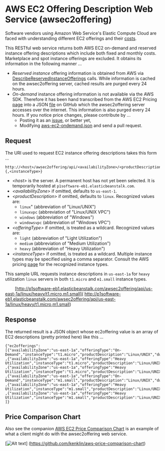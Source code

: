 AWS EC2 Offering Description Web Service (awsec2offering)
=========================================================
Software vendors using Amazon Web Service's Elastic Compute Cloud are faced with understanding different EC2 offerings and their [costs](http://aws.amazon.com/ec2/purchasing-options/reserved-instances/).

This RESTful web service returns both AWS EC2 on-demand and reserved instance offering descriptions which include both fixed and monthly costs.  Marketplace and spot instance offerings are excluded.  It obtains its information in the following manner ...
- *Reserved instance* offering information is obtained from AWS via [DescribeReservedInstanceOfferings](http://docs.aws.amazon.com/AWSEC2/latest/APIReference/ApiReference-query-DescribeReservedInstancesOfferings.html) calls.  While information is cached on the awsec2offering server, cached results are purged every 24 hours.
- *On-demand* instance offering information is not available via the AWS SDK.  Therefore it has been hand transcribed from the AWS EC2 Pricing [page](http://aws.amazon.com/ec2/pricing/) into a JSON [file](https://github.com/kenklin/awsec2offering/blob/master/src/main/resources/aws-ec2-ondemand.json) on GitHub which the awsec2offering server accesses over the internet.  This information is also purged every 24 hours.  If you notice  price changes, please contribute by ...
    - Posting it as an [issue](https://github.com/kenklin/awsec2offering/issues), or better yet,
    - Modifying  [aws-ec2-ondemand.json](https://github.com/kenklin/awsec2offering/blob/master/src/main/resources/aws-ec2-ondemand.json) and send a pull request.


Request
-------
The URI used to request EC2 instance offering descriptions takes this form ...

    http://<host>/awsec2offering/api/<availabilityZone>/<productDescription>/<offeringType>/<instanceType>{,<instanceType>}
    
- *&lt;host&gt;* is the server.  A permanent host has not yet been selected.  It is temporarily hosted at <code>p1software-eb1.elasticbeanstalk.com</code>.
- *&lt;availabilityZone&gt;* if omitted, defaults to <code>us-east-1</code>.
- *&lt;productDescription&gt;* if omitted, defaults to <code>linux</code>.  Recognized values are:
    - <code>linux</code>" (abbreviation of "Linux/UNIX")
    - <code>linuxvpc</code> (abbreviation of "Linux/UNIX VPC")
    - <code>windows</code> (abbreviation of "Windows")
    - <code>windowsvpc</code> (abbreviation of "Windows VPC")
- *&lt;offeringType&gt;* if omitted, is treated as a wildcard.  Recognized values are:
    - <code>light</code> (abbreviation of "Light Utilization")
    - <code>medium</code> (abbreviation of "Medium Utilization")
    - <code>heavy</code> (abbreviation of "Heavy Utilization")
- *&lt;instanceType&gt;* if omitted, is treated as a wildcard.  Multiple instance types may be specified using a comma separator.  Consult the AWS pricing [page](http://aws.amazon.com/ec2/pricing/) for the recognized instance types.

This sample URL requests instance descriptions in <code>us-east-1a</code> for <code>heavy</code> utilization <code>linux</code> servers in both <code>t1.micro</code> and <code>m1.small</code> instance types.

&nbsp;&nbsp;&nbsp;&nbsp;&nbsp;&nbsp;&nbsp;&nbsp;[http://p1software-eb1.elasticbeanstalk.com/awsec2offering/api/us-east-1a/linux/heavy/t1.micro,m1.small]( http://p1software-eb1.elasticbeanstalk.com/awsec2offering/api/us-east-1a/linux/heavy/t1.micro,m1.small)


Response
--------
The returned result is a JSON object whose ec2offering value is an array of EC2 descriptions (pretty printed here) like this ...

    {"ec2offerings":
    [{"availabilityZone":"us-east-1a","offeringType":"On-Demand","instanceType":"t1.micro","productDescription":"Linux/UNIX","duration":0,"currencyCode":"USD","fixedPrice":0.0,"hourlyPrice":0.02}
    ,{"availabilityZone":"us-east-1a","offeringType":"Heavy Utilization","instanceType":"t1.micro","productDescription":"Linux/UNIX","duration":94608000,"currencyCode":"USD","fixedPrice":100.0,"hourlyPrice":0.0050}
    ,{"availabilityZone":"us-east-1a","offeringType":"Heavy Utilization","instanceType":"t1.micro","productDescription":"Linux/UNIX","duration":31536000,"currencyCode":"USD","fixedPrice":62.0,"hourlyPrice":0.0050}
    ,{"availabilityZone":"us-east-1a","offeringType":"On-Demand","instanceType":"m1.small","productDescription":"Linux/UNIX","duration":0,"currencyCode":"USD","fixedPrice":0.0,"hourlyPrice":0.06}
    ,{"availabilityZone":"us-east-1a","offeringType":"Heavy Utilization","instanceType":"m1.small","productDescription":"Linux/UNIX","duration":94608000,"currencyCode":"USD","fixedPrice":257.0,"hourlyPrice":0.012}
    ,{"availabilityZone":"us-east-1a","offeringType":"Heavy Utilization","instanceType":"m1.small","productDescription":"Linux/UNIX","duration":31536000,"currencyCode":"USD","fixedPrice":169.0,"hourlyPrice":0.014}
    ]}


Price Comparison Chart
----------------------
Also see the companion [AWS EC2 Price Comparison Chart](https://github.com/kenklin/aws-price-comparison-chart) is an example of what a client might do with the awsec2offering web service.

[![Alt text](https://raw2.github.com/kenklin/aws-price-comparison-chart/master/aws-price-comparison-chart-small.png)]
(https://github.com/kenklin/aws-price-comparison-chart)
